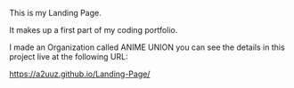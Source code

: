 This is my Landing Page. 

It makes up a first part of my coding portfolio.

I made an Organization called ANIME UNION you can see the details in this  project live at the following URL:

 https://a2uuz.github.io/Landing-Page/